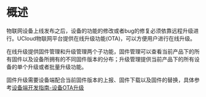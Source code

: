 

# 概述


物联网设备上线发布之后，设备的功能的修改或者bug的修复必须依靠远程升级进行。UCloud物联网平台提供在线升级功能(OTA)，可以方便用户进行在线升级。

在线升级提供固件管理和升级管理两个子功能，固件管理可以查看当前产品下的所有固件以及设备所拥有的不同固件版本的分布；升级管理提供当前产品下的所有设备的单个升级或者批量升级功能。

固件升级需要设备端配合当前固件版本的上报、固件下载以及固件的替换，具体参考[设备端开发指南-设备OTA升级](../../device_develop_guide/ota)

